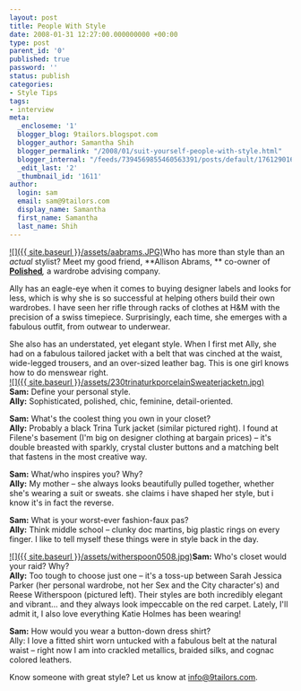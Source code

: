 ```yaml
---
layout: post
title: People With Style
date: 2008-01-31 12:27:00.000000000 +00:00
type: post
parent_id: '0'
published: true
password: ''
status: publish
categories:
- Style Tips
tags:
- interview
meta:
  _encloseme: '1'
  blogger_blog: 9tailors.blogspot.com
  blogger_author: Samantha Shih
  blogger_permalink: "/2008/01/suit-yourself-people-with-style.html"
  blogger_internal: "/feeds/7394569855460563391/posts/default/1761290163068852789"
  _edit_last: '2'
  _thumbnail_id: '1611'
author:
  login: sam
  email: sam@9tailors.com
  display_name: Samantha
  first_name: Samantha
  last_name: Shih
---
```

[![]({{ site.baseurl }}/assets/aabrams.JPG)](http://bp0.blogger.com/_RlJ3L7W6dBw/R6HC8Dkl2sI/AAAAAAAABX4/5oGS32j12vU/s1600-h/aabrams.JPG)Who has more than style than an _actual_ stylist? Meet my good friend, **Allison Abrams, ** co-owner of [****Polished****](http://www.polishedadvising.com/)_,_ a wardrobe advising company.

Ally has an eagle-eye when it comes to buying designer labels and looks for less, which is why she is so successful at helping others build their own wardrobes. I have seen her rifle through racks of clothes at H&M with the precision of a swiss timepiece. Surprisingly, each time, she emerges with a fabulous outfit, from outwear to underwear.

She also has an understated, yet elegant style. When I first met Ally, she had on a fabulous tailored jacket with a belt that was cinched at the waist, wide-legged trousers, and an over-sized leather bag. This is one girl knows how to do menswear right.  
[![]({{ site.baseurl }}/assets/230trinaturkporcelainSweaterjacketn.jpg)](http://i70.photobucket.com/albums/i94/gwendog/fashion/230trinaturkporcelainSweaterjacketn.jpg)  
**Sam:** Define your personal style.  
**Ally:** Sophisticated, polished, chic, feminine, detail-oriented. 

**Sam:** What's the coolest thing you own in your closet?  
**Ally:** Probably a black Trina Turk jacket (similar pictured right). I found at Filene's basement (I'm big on designer clothing at bargain prices) – it's double breasted with sparkly, crystal cluster buttons and a matching belt that fastens in the most creative way. 

**Sam:** What/who inspires you? Why?  
**Ally:** My mother – she always looks beautifully pulled together, whether she's wearing a suit or sweats. she claims i have shaped her style, but i know it's in fact the reverse.

**Sam:** What is your worst-ever fashion-faux pas?  
**Ally:** Think middle school – clunky doc martins, big plastic rings on every finger. I like to tell myself these things were in style back in the day.

[![]({{ site.baseurl }}/assets/witherspoon0508.jpg)](http://img.timeinc.net/time/daily/2006/0605/witherspoon0508.jpg)**Sam:** Who's closet would your raid? Why?  
**Ally:** Too tough to choose just one – it's a toss-up between Sarah Jessica Parker (her personal wardrobe, not her Sex and the City character's) and Reese Witherspoon (pictured left). Their styles are both incredibly elegant and vibrant... and they always look impeccable on the red carpet. Lately, I'll admit it, I also love everything Katie Holmes has been wearing!

**Sam:** How would you wear a button-down dress shirt?  
Ally: I love a fitted shirt worn untucked with a fabulous belt at the natural waist – right now I am into crackled metallics, braided silks, and cognac colored leathers.

Know someone with great style? Let us know at info@9tailors.com.